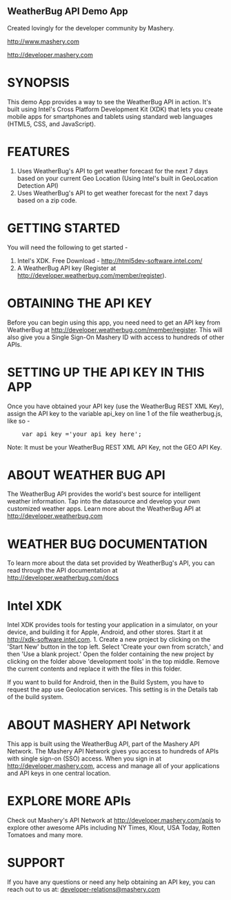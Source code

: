 WeatherBug API Demo App
-----------------------------------
Created lovingly for the developer community by Mashery.

http://www.mashery.com

http://developer.mashery.com


SYNOPSIS
==================================================================

This demo App provides a way to see the WeatherBug API in action. 
It's built using Intel's Cross Platform Development Kit (XDK) that 
lets you create mobile apps for smartphones and tablets using standard 
web languages (HTML5, CSS, and JavaScript).

FEATURES
==================================================================

1. Uses WeatherBug's API to get weather forecast for the next 7 days 
based on your current Geo Location (Using Intel's built in GeoLocation 
Detection API)
2. Uses WeatherBug's API to get weather forecast for the next 7 days 
based on a zip code.


GETTING STARTED
==================================================================

You will need the following to get started -

1. Intel's XDK. Free Download - http://html5dev-software.intel.com/
2. A WeatherBug API key (Register at http://developer.weatherbug.com/member/register).

OBTAINING THE API KEY
==================================================================

Before you can begin using this app, you need need to get an API key 
from WeatherBug at http://developer.weatherbug.com/member/register. 
This will also give you a Single Sign-On Mashery ID with access to 
hundreds of other APIs.


SETTING UP THE API KEY IN THIS APP
==================================================================

Once you have obtained your API key (use the WeatherBug REST XML Key), 
assign the API key to the variable api_key on line 1 of the file 
weatherbug.js, like so -

<pre>
	var api_key ='your_api_key_here';
</pre>

Note: It must be your WeatherBug REST XML API Key, not the GEO API Key.

ABOUT WEATHER BUG API
==================================================================

The WeatherBug API provides the world's best source for intelligent 
weather information. Tap into the datasource and develop your own 
customized weather apps. Learn more about the WeatherBug API at http://developer.weatherbug.com


WEATHER BUG DOCUMENTATION
==================================================================

To learn more about the data set provided by WeatherBug's API, you 
can read through the API documentation at 
http://developer.weatherbug.com/docs


Intel XDK
==================================================================
Intel XDK provides tools for testing your application in a simulator,
on your device, and building it for Apple, Android, and other stores.
Start it at http://xdk-software.intel.com.  1. Create a new project by
clicking on the 'Start New' button in the top left. Select 'Create
your own from scratch,' and then 'Use a blank project.' Open the
folder containing the new project by clicking on the folder above
'development tools' in the top middle. Remove the current contents and
replace it with the files in this folder.

If you want to build for Android, then in the Build System, you have
to request the app use Geolocation services. This setting is in the
Details tab of the build system.


ABOUT MASHERY API Network
==================================================================
This app is built using the WeatherBug API, part of the Mashery API 
Network. The Mashery API Network gives you access to hundreds of APIs 
with single sign-on (SSO) access. When you sign in at 
http://developer.mashery.com, access and manage all of your applications 
and API keys in one central location.


EXPLORE MORE APIs
==================================================================
Check out Mashery's API Network at http://developer.mashery.com/apis 
to explore other awesome APIs including NY Times, Klout, USA Today, 
Rotten Tomatoes and many more. 


SUPPORT
==================================================================
If you have any questions or need any help obtaining an API key, 
you can reach out to us at: developer-relations@mashery.com
